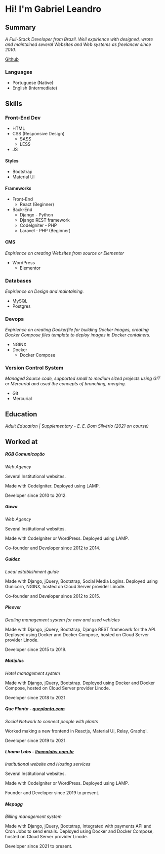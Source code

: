 # Hi! I'm Gabriel Leandro

## Summary

_A Full-Stack Developer from Brazil.
Well expirience with designed, wrote and maintained several Websites and Web systems as freelancer since 2010._

[Github](https://github.com/gabrieleandro)

### Languages
* Portuguese (Native)
* English (Intermediate)

## Skills

### Front-End Dev
* HTML
* CSS (Responsive Design)
  * SASS
  * LESS
* JS

#### Styles
* Bootstrap
* Material UI

#### Frameworks
* Front-End
  * React (Beginner)
* Back-End
  * Django - Python
  * Django REST framework
  * CodeIgniter - PHP 
  * Laravel - PHP (Beginner)

#### CMS
_Expirience on creating Websites from source or Elementor_
* WordPress
  * Elementor

### Databases
_Expirience on Design and maintaining._
* MySQL
* Postgres

### Devops
_Expirience on creating Dockerfile for building Docker Images, creating Docker Compose files template to deploy images in Docker containers._

* NGINX
* Docker
  * Docker Compose

### Version Control System
_Managed Source code, supported small to medium sized projects using GIT or Mercurial and used the concepts of branching, merging._
* Git
* Mercurial

## Education
_Adult Education | Supplementary - E. E. Dom Silvério (2021 on course)_

## Worked at

##### RGB Comunicação
_Web Agency_

Several Institutional websites.

Made with CodeIgniter. Deployed using LAMP.

Developer since 2010 to 2012.

##### Gawa
_Web Agency_

Several Institutional websites.

Made with CodeIgniter or WordPress. Deployed using LAMP.

Co-founder and Developer since 2012 to 2014.

##### Guidez
_Local establishment guide_ 

Made with Django, jQuery, Bootstrap, Social Media Logins. Deployed using Gunicorn, NGINX, hosted on Cloud Server provider Linode.

Co-founder and Developer since 2012 to 2015.

##### Pleever
_Dealing management system for new and used vehicles_

Made with Django, jQuery, Bootstrap, Django REST frameowrk for the API. Deployed using Docker and Docker Compose, hosted on Cloud Server provider Linode.

Developer since 2015 to 2019.

##### Matiplus
_Hotel management system_

Made with Django, jQuery, Bootstrap. Deployed using Docker and Docker Compose, hosted on Cloud Server provider Linode.

Developer since 2018 to 2021.

##### Que Planta - [queplanta.com](https://queplanta.com)
_Social Network to connect people with plants_

Worked making a new frontend in Reactjs, Material UI, Relay, Graphql.

Developer since 2019 to 2021.

##### Lhama Labs - [lhamalabs.com.br](https://lhamalabs.com.br)
_Institutional website and Hosting services_

Several Institutional websites.

Made with CodeIgniter or WordPress. Deployed using LAMP.

Founder and Developer since 2019 to present.


##### Mepagg
_Billing management system_

Made with Django, jQuery, Bootstrap, Integrated with payments API and Cron Jobs to send emails. Deployed using Docker and Docker Compose, hosted on Cloud Server provider Linode.

Developer since 2021 to present.
